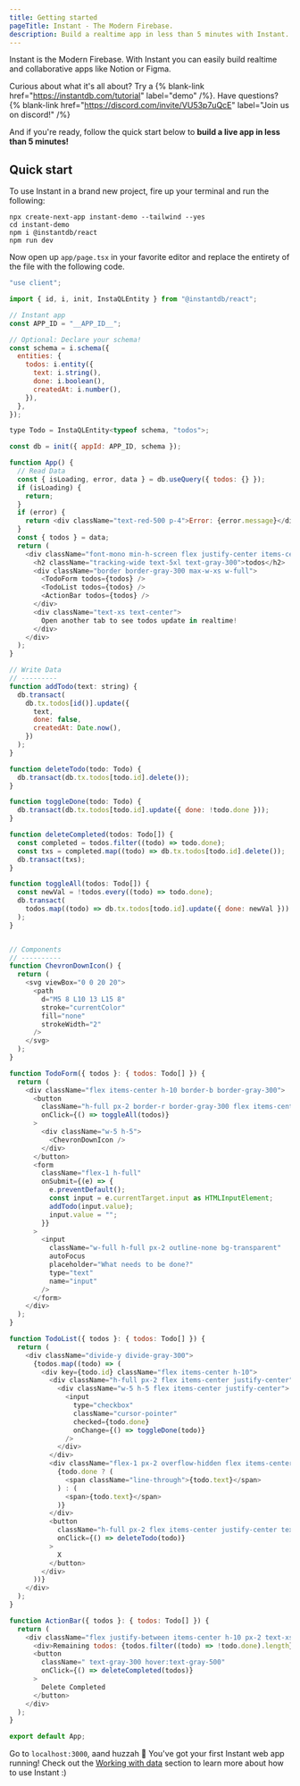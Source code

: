 ```yaml
---
title: Getting started
pageTitle: Instant - The Modern Firebase.
description: Build a realtime app in less than 5 minutes with Instant.
---
```


Instant is the Modern Firebase. With Instant you can easily build realtime and collaborative apps like Notion or Figma.

Curious about what it's all about? Try a {% blank-link href="https://instantdb.com/tutorial" label="demo" /%}. Have questions? {% blank-link href="https://discord.com/invite/VU53p7uQcE" label="Join us on discord!" /%}

And if you're ready, follow the quick start below to **build a live app in less than 5 minutes!**

## Quick start

To use Instant in a brand new project, fire up your terminal and run the following:

```shell {% showCopy=true %}
npx create-next-app instant-demo --tailwind --yes
cd instant-demo
npm i @instantdb/react
npm run dev
```

Now open up `app/page.tsx` in your favorite editor and replace the entirety of the file with the following code.

```javascript {% showCopy=true %}
"use client";

import { id, i, init, InstaQLEntity } from "@instantdb/react";

// Instant app
const APP_ID = "__APP_ID__";

// Optional: Declare your schema!
const schema = i.schema({
  entities: {
    todos: i.entity({
      text: i.string(),
      done: i.boolean(),
      createdAt: i.number(),
    }),
  },
});

type Todo = InstaQLEntity<typeof schema, "todos">;

const db = init({ appId: APP_ID, schema });

function App() {
  // Read Data
  const { isLoading, error, data } = db.useQuery({ todos: {} });
  if (isLoading) {
    return;
  }
  if (error) {
    return <div className="text-red-500 p-4">Error: {error.message}</div>;
  }
  const { todos } = data;
  return (
    <div className="font-mono min-h-screen flex justify-center items-center flex-col space-y-4">
      <h2 className="tracking-wide text-5xl text-gray-300">todos</h2>
      <div className="border border-gray-300 max-w-xs w-full">
        <TodoForm todos={todos} />
        <TodoList todos={todos} />
        <ActionBar todos={todos} />
      </div>
      <div className="text-xs text-center">
        Open another tab to see todos update in realtime!
      </div>
    </div>
  );
}

// Write Data
// ---------
function addTodo(text: string) {
  db.transact(
    db.tx.todos[id()].update({
      text,
      done: false,
      createdAt: Date.now(),
    })
  );
}

function deleteTodo(todo: Todo) {
  db.transact(db.tx.todos[todo.id].delete());
}

function toggleDone(todo: Todo) {
  db.transact(db.tx.todos[todo.id].update({ done: !todo.done }));
}

function deleteCompleted(todos: Todo[]) {
  const completed = todos.filter((todo) => todo.done);
  const txs = completed.map((todo) => db.tx.todos[todo.id].delete());
  db.transact(txs);
}

function toggleAll(todos: Todo[]) {
  const newVal = !todos.every((todo) => todo.done);
  db.transact(
    todos.map((todo) => db.tx.todos[todo.id].update({ done: newVal }))
  );
}


// Components
// ----------
function ChevronDownIcon() {
  return (
    <svg viewBox="0 0 20 20">
      <path
        d="M5 8 L10 13 L15 8"
        stroke="currentColor"
        fill="none"
        strokeWidth="2"
      />
    </svg>
  );
}

function TodoForm({ todos }: { todos: Todo[] }) {
  return (
    <div className="flex items-center h-10 border-b border-gray-300">
      <button
        className="h-full px-2 border-r border-gray-300 flex items-center justify-center"
        onClick={() => toggleAll(todos)}
      >
        <div className="w-5 h-5">
          <ChevronDownIcon />
        </div>
      </button>
      <form
        className="flex-1 h-full"
        onSubmit={(e) => {
          e.preventDefault();
          const input = e.currentTarget.input as HTMLInputElement;
          addTodo(input.value);
          input.value = "";
        }}
      >
        <input
          className="w-full h-full px-2 outline-none bg-transparent"
          autoFocus
          placeholder="What needs to be done?"
          type="text"
          name="input"
        />
      </form>
    </div>
  );
}

function TodoList({ todos }: { todos: Todo[] }) {
  return (
    <div className="divide-y divide-gray-300">
      {todos.map((todo) => (
        <div key={todo.id} className="flex items-center h-10">
          <div className="h-full px-2 flex items-center justify-center">
            <div className="w-5 h-5 flex items-center justify-center">
              <input
                type="checkbox"
                className="cursor-pointer"
                checked={todo.done}
                onChange={() => toggleDone(todo)}
              />
            </div>
          </div>
          <div className="flex-1 px-2 overflow-hidden flex items-center">
            {todo.done ? (
              <span className="line-through">{todo.text}</span>
            ) : (
              <span>{todo.text}</span>
            )}
          </div>
          <button
            className="h-full px-2 flex items-center justify-center text-gray-300 hover:text-gray-500"
            onClick={() => deleteTodo(todo)}
          >
            X
          </button>
        </div>
      ))}
    </div>
  );
}

function ActionBar({ todos }: { todos: Todo[] }) {
  return (
    <div className="flex justify-between items-center h-10 px-2 text-xs border-t border-gray-300">
      <div>Remaining todos: {todos.filter((todo) => !todo.done).length}</div>
      <button
        className=" text-gray-300 hover:text-gray-500"
        onClick={() => deleteCompleted(todos)}
      >
        Delete Completed
      </button>
    </div>
  );
}

export default App;
```

Go to `localhost:3000`, aand huzzah 🎉 You've got your first Instant web app running! Check out the [Working with data](/docs/init) section to learn more about how to use Instant :)
